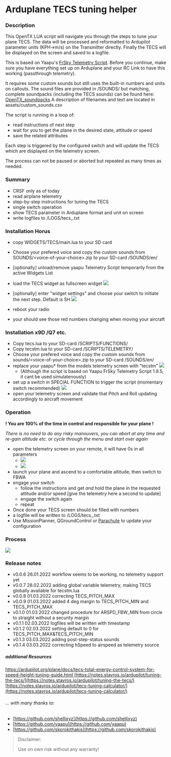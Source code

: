 # Arduplane TECS tuning helper

### Description
This OpenTX LUA script will navigate you through the steps to tune your plane TECS.
The data will be processed and reformatted to Ardupilot parameter units (KPH->m/s) on the Transmitter directly.
Finally the TECS will be displayed on the screen and saved to a logfile.

This is based on Yaapu's [FrSky Telemetry Script](https://github.com/yaapu/FrskyTelemetryScript/). 
Before you continue, make sure you have everything set up on Arduplane and your RC Link to have this working (passthrough telemetry).

It requires some custom sounds but still uses the built-in numbers and units on callouts.
The sound files are provided in /SOUNDS/ but matching, complete soundpacks (including the TECS sounds) can be found here: [OpenTX_soundpacks](https://github.com/mf0o/OpenTX_soundpacks)
A description of filenames and text are located in assets/custom_sounds.csv

The script is running in a loop of:

* read instructions of next step
* wait for you to get the plane in the desired state, attitude or speed
* save the related attributes

Each step is triggered by the configured switch and will update the TECS which are displayed on the telemetry screen.

The process can not be paused or aborted but repeated as many times as needed.

### Summary
* CRSF only as of today
* read airplane telemetry
* step-by-step instructions for tuning the TECS
* single switch operation
* show TECS parameter in Arduplane format and unit on screen
* write logfiles to /LOGS/tecs_<timestamp>.txt

### Installation Horus
* copy WIDGETS/TECS/main.lua to your SD card
* Choose your prefered voice and copy the custom sounds from SOUNDS/\<voice-of-your-choice\>.zip to your SD-card /SOUNDS/en/
* [optionally] unload/remove yaapu Telemetry Script temporarily from the active Widgets List
* load the TECS widget as fullscreen widget
![](_img/horus_setup.png)
* [optionally] enter "widget settings" and choose your switch to initiate the next step. Default is SH
![](_img/horus_settings.png)

* reboot your radio
* your should see those red numbers changing when moving your aircraft

### Installation x9D /Q7 etc.
* Copy tecs.lua to your SD-card /SCRIPTS/FUNCTIONS/
* Copy tecstm.lua to your SD-card /SCRIPTS/TELEMETRY/
* Choose your prefered voice and copy the custom sounds from sounds/\<voice-of-your-choice\>.zip to your SD-card /SOUNDS/en/
* replace your yaapu* from the models telemetry screen with "tecstm" 
![](_img/telemetry_screen_tecstm.png)
	* (Although the script is based on Yaapu FrSky Telemetry Script 1.9.5, it cant be used simulatenously)
* set up a switch in SPECIAL FUNCTION to trigger the script (momentary switch recommended)
![](_img/special_functions.png)
* open your telemetry screen and validate that Pitch and Roll updating accordingly to aircraft movement

### Operation

**! You are 100% of the time in control and responsible for your plane !**

*There is no need to do any risky manouvers, you can abort at any time and re-gain altitude etc. or cycle through the menu and start over again*

* open the telemetry screen on your remote, it will have 0s in all parameters
	* ![](_img/horus_example.png)
	* ![](_img/telemetry_screen_empty.png)
* launch your plane and ascend to a comfortable altitude, then switch to FBWA
* engage your switch
	* 	follow the instructions and get _and_ hold the plane in the requested attitude and/or speed [give the telemetry here a second to update]
	*  engage the switch again
	*  repeat
*  Once done your TECS screen should be filled with numbers
*  a logfile will be written to /LOGS/tecs_<timestamp>.txt
*  Use MissionPlanner, QGroundControl or [Parachute](https://gitlab.com/stavros/parachute) to update your configuration


### Process
![](_img/tecs_tuning_process.png)

### Release notes
* v0.0.6     26.01.2022	workflow seems to be working, no telemetry support yet
* v0.0.7     28.02.2022	adding global variable telemetry, making TECS globally available for tecstm.lua
* v0.0.8	  01.03.2022	correcting TECS_PITCH_MAX
* v0.0.9	  01.03.2022	added 4 deg margin to TECS_PITCH_MIN and TECS_PITCH_MAX
* v0.1.0	  01.03.2022	changed procedure for ARSPD_FBW_MIN from circle to straight without a security margin
* v0.1.1	  02.03.2022	logfiles will be written with timestamp
* v0.1.2	  02.03.2022	setting default to 0 for TECS_PITCH_MAX&TECS_PITCH_MIN
* v0.1.3	  03.03.2022	adding post-step-status sounds
* v0.1.4	  03.03.2022	correcting hSpeed to airspeed as telemetry source


##### additional Resources
[https://ardupilot.org/plane/docs/tecs-total-energy-control-system-for-speed-height-tuning-guide.html
](https://ardupilot.org/plane/docs/tecs-total-energy-control-system-for-speed-height-tuning-guide.html)[https://notes.stavros.io/ardupilot/tuning-the-tecs/](https://notes.stavros.io/ardupilot/tuning-the-tecs/)
[https://notes.stavros.io/ardupilot/tecs-tuning-calculator/](https://notes.stavros.io/ardupilot/tecs-tuning-calculator/)

###### ... with many thanks to:
* [https://github.com/shellixyz](https://github.com/shellixyz)
* [https://github.com/yaapu](https://github.com/yaapu)
* [https://github.com/skorokithakis](https://github.com/skorokithakis)


> Disclaimer:
> 
> Use on own risk without any warranty!

